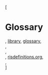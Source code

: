 [

# Glossary

, <a href="http://www.ris.eu/library" style="text-transform:lowercase;">Library</a>, <a href="http://www.ris.eu/library/glossary" style="text-transform:lowercase;">Glossary</a>,   
,   
,   
, <a href="http://risdefinitions.org/index.php?page=200&amp;folder=en" target="_blank">risdefinitions.org</a>,   
,   
]